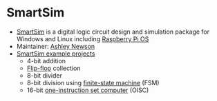 # SmartSim
* [SmartSim](https://smartsim.org.uk/) is a digital logic circuit design and simulation package for Windows and Linux 
including [Raspberry Pi OS](https://en.wikipedia.org/wiki/Raspberry_Pi_OS)
* Maintainer: [Ashley Newson](https://github.com/ashleynewson)
* [SmartSim example projects](https://smartsim.org.uk/index.php?page=examples)
  * 4-bit addition
  * [Flip-flop](https://en.wikipedia.org/wiki/Flip-flop_(electronics)) collection
  * 8-bit divider
  * 8-bit division using [finite-state machine](https://en.wikipedia.org/wiki/Finite-state_machine) (FSM)
  * 16-bit [one-instruction set computer](https://en.wikipedia.org/wiki/One-instruction_set_computer) (OISC)
